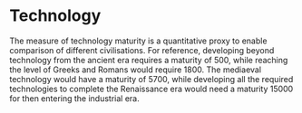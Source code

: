 # Technology

The measure of technology maturity is a quantitative proxy to enable comparison of different civilisations. For reference, developing beyond technology from the ancient era requires a maturity of 500, while reaching the level of Greeks and Romans would require 1800. The mediaeval technology would have a maturity of 5700, while developing all the required technologies to complete the Renaissance era would need a maturity 15000 for then entering the industrial era.